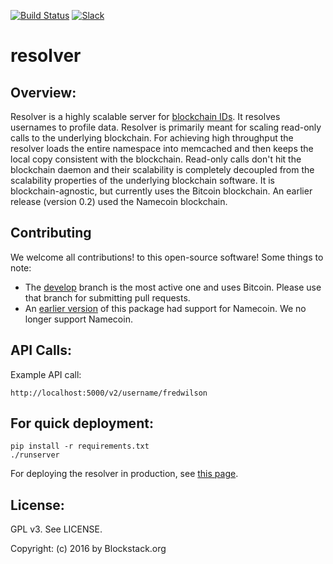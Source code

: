[![Build Status](https://travis-ci.org/blockstack/resolver.svg?branch=master)](https://travis-ci.org/namesystem/resolver)
[![Slack](http://slack.blockstack.org/badge.svg)](http://slack.blockstack.org/)

resolver
=======

## Overview:

Resolver is a highly scalable server for [blockchain IDs](https://github.com/blockstack/blockchain-id/wiki). It resolves usernames to profile data. Resolver is primarily meant for scaling read-only calls to the underlying blockchain. For achieving high throughput the resolver loads the entire namespace into memcached and then keeps the local copy consistent with the blockchain. Read-only calls don't hit the blockchain daemon and their scalability is completely decoupled from the scalability properties of the underlying blockchain software. It is blockchain-agnostic, but currently uses the Bitcoin blockchain. An earlier release (version 0.2) used the Namecoin blockchain.

## Contributing 

We welcome all contributions! to this open-source software! Some things to note: 

* The [develop](https://github.com/blockstack/resolver/tree/develop) branch is the most active one and uses Bitcoin. Please use that branch for submitting pull requests.
* An [earlier version](https://github.com/blockstack/resolver/releases/tag/v0.2) of this package had support for Namecoin. We no longer support Namecoin.

## API Calls:

Example API call:

```
http://localhost:5000/v2/username/fredwilson
```

## For quick deployment:

```
pip install -r requirements.txt
./runserver
```

For deploying the resolver in production, see [this page](https://github.com/blockstack/resolver/tree/master/apache).

## License:

GPL v3. See LICENSE.

Copyright: (c) 2016 by Blockstack.org
